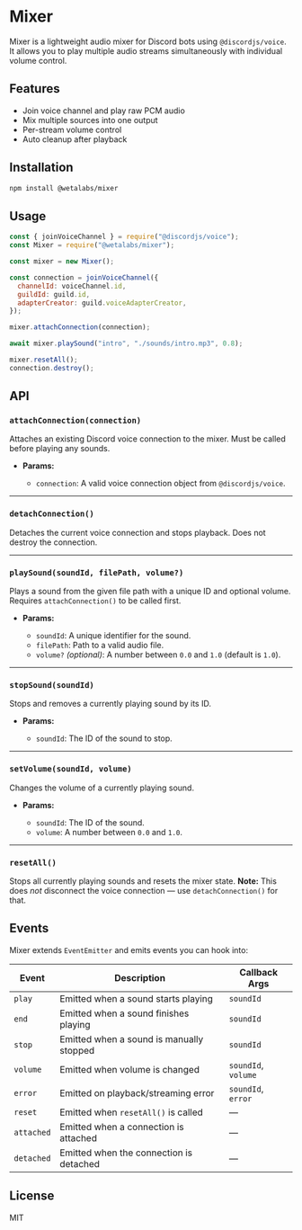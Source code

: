 # Mixer

Mixer is a lightweight audio mixer for Discord bots using `@discordjs/voice`. It allows you to play multiple audio streams simultaneously with individual volume control.

## Features

- Join voice channel and play raw PCM audio
- Mix multiple sources into one output
- Per-stream volume control
- Auto cleanup after playback

## Installation

```bash
npm install @wetalabs/mixer
```

## Usage

```js
const { joinVoiceChannel } = require("@discordjs/voice");
const Mixer = require("@wetalabs/mixer");

const mixer = new Mixer();

const connection = joinVoiceChannel({
  channelId: voiceChannel.id,
  guildId: guild.id,
  adapterCreator: guild.voiceAdapterCreator,
});

mixer.attachConnection(connection);

await mixer.playSound("intro", "./sounds/intro.mp3", 0.8);

mixer.resetAll();
connection.destroy();
```




## API

### `attachConnection(connection)`

Attaches an existing Discord voice connection to the mixer.
Must be called before playing any sounds.

- **Params:**

  - `connection`: A valid voice connection object from `@discordjs/voice`.

---

### `detachConnection()`

Detaches the current voice connection and stops playback.
Does not destroy the connection.

---

### `playSound(soundId, filePath, volume?)`

Plays a sound from the given file path with a unique ID and optional volume.
Requires `attachConnection()` to be called first.

- **Params:**

  - `soundId`: A unique identifier for the sound.
  - `filePath`: Path to a valid audio file.
  - `volume?` _(optional)_: A number between `0.0` and `1.0` (default is `1.0`).

---

### `stopSound(soundId)`

Stops and removes a currently playing sound by its ID.

- **Params:**

  - `soundId`: The ID of the sound to stop.

---

### `setVolume(soundId, volume)`

Changes the volume of a currently playing sound.

- **Params:**

  - `soundId`: The ID of the sound.
  - `volume`: A number between `0.0` and `1.0`.

---

### `resetAll()`

Stops all currently playing sounds and resets the mixer state.
**Note:** This does _not_ disconnect the voice connection — use `detachConnection()` for that.

## Events

Mixer extends `EventEmitter` and emits events you can hook into:

| Event      | Description                              | Callback Args       |
| ---------- | ---------------------------------------- | ------------------- |
| `play`     | Emitted when a sound starts playing      | `soundId`           |
| `end`      | Emitted when a sound finishes playing    | `soundId`           |
| `stop`     | Emitted when a sound is manually stopped | `soundId`           |
| `volume`   | Emitted when volume is changed           | `soundId`, `volume` |
| `error`    | Emitted on playback/streaming error      | `soundId`, `error`  |
| `reset`    | Emitted when `resetAll()` is called      | —                   |
| `attached` | Emitted when a connection is attached    | —                   |
| `detached` | Emitted when the connection is detached  | —                   |

## License

MIT

